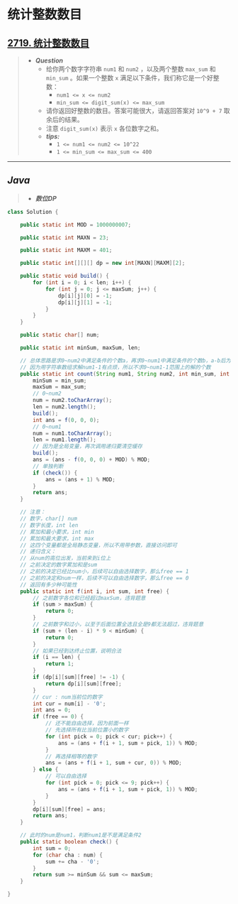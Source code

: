 # 统计整数数目

## [2719. 统计整数数目](https://leetcode.cn/problems/count-of-integers/)

> - ***Question***
>   - 给你两个数字字符串 `num1` 和 `num2` ，以及两个整数 `max_sum` 和 `min_sum` 。如果一个整数 `x` 满足以下条件，我们称它是一个好整数：
>     - `num1 <= x <= num2`
>     - `min_sum <= digit_sum(x) <= max_sum`
>   - 请你返回好整数的数目。答案可能很大，请返回答案对 `10^9 + 7` 取余后的结果。
>   - 注意 `digit_sum(x)` 表示 `x` 各位数字之和。
>   - ***tips:***
>     - `1 <= num1 <= num2 <= 10^22`
>     - `1 <= min_sum <= max_sum <= 400`

---

## *Java*

> - ***数位DP***

```java
class Solution {

    public static int MOD = 1000000007;

    public static int MAXN = 23;

    public static int MAXM = 401;

    public static int[][][] dp = new int[MAXN][MAXM][2];

    public static void build() {
        for (int i = 0; i < len; i++) {
            for (int j = 0; j <= maxSum; j++) {
                dp[i][j][0] = -1;
                dp[i][j][1] = -1;
            }
        }
    }

    public static char[] num;

    public static int minSum, maxSum, len;

    // 总体思路是求0~num2中满足条件的个数a，再求0~num1中满足条件的个数b，a-b后为num1+1~num2之间满足条件的个数，然后再单独判读num1是否满足条件即可
    // 因为用字符串数组求解num1-1有点烦，所以不求0~num1-1范围上的解的个数
    public static int count(String num1, String num2, int min_sum, int max_sum) {
        minSum = min_sum;
        maxSum = max_sum;
        // 0~num2
        num = num2.toCharArray();
        len = num2.length();
        build();
        int ans = f(0, 0, 0);
        // 0~num1
        num = num1.toCharArray();
        len = num1.length();
        // 因为是全局变量，再次调用递归要清空缓存
        build();
        ans = (ans - f(0, 0, 0) + MOD) % MOD;
        // 单独判断
        if (check()) {
            ans = (ans + 1) % MOD;
        }
        return ans;
    }

    // 注意：
    // 数字，char[] num
    // 数字长度，int len
    // 累加和最小要求，int min
    // 累加和最大要求，int max
    // 这四个变量都是全局静态变量，所以不用带参数，直接访问即可
    // 递归含义：
    // 从num的高位出发，当前来到i位上
    // 之前决定的数字累加和是sum
    // 之前的决定已经比num小，后续可以自由选择数字，那么free == 1
    // 之前的决定和num一样，后续不可以自由选择数字，那么free == 0
    // 返回有多少种可能性
    public static int f(int i, int sum, int free) {
        // 之前数字各位和已经超过maxSum，违背题意
        if (sum > maxSum) {
            return 0;
        }
        // 之前数字和过小，以至于后面位置全选且全是9都无法超过，违背题意
        if (sum + (len - i) * 9 < minSum) {
            return 0;
        }
        // 如果已经到达终止位置，说明合法
        if (i == len) {
            return 1;
        }
        if (dp[i][sum][free] != -1) {
            return dp[i][sum][free];
        }
        // cur : num当前位的数字
        int cur = num[i] - '0';
        int ans = 0;
        if (free == 0) {
            // 还不能自由选择，因为前面一样
            // 先选择所有比当前位置小的数字
            for (int pick = 0; pick < cur; pick++) {
                ans = (ans + f(i + 1, sum + pick, 1)) % MOD;
            }
            // 再选择相等的数字
            ans = (ans + f(i + 1, sum + cur, 0)) % MOD;
        } else {
            // 可以自由选择
            for (int pick = 0; pick <= 9; pick++) {
                ans = (ans + f(i + 1, sum + pick, 1)) % MOD;
            }
        }
        dp[i][sum][free] = ans;
        return ans;
    }

    // 此时的num是num1，判断num1是不是满足条件2
    public static boolean check() {
        int sum = 0;
        for (char cha : num) {
            sum += cha - '0';
        }
        return sum >= minSum && sum <= maxSum;
    }

}
```
